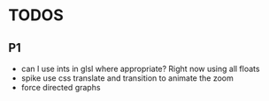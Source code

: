 # TODOS

## P1
* can I use ints in glsl where appropriate? Right now using all floats
* spike use css translate and transition to animate the zoom
* force directed graphs



